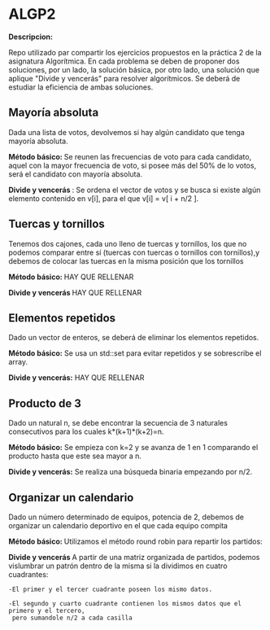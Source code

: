 # ALGP2

<b>Descripcion:</b>

Repo utilizado par compartir los ejercicios propuestos en la práctica 2 de 
la asignatura Algorítmica. En cada problema se deben de proponer dos soluciones,
por un lado, la solución básica, por otro lado, una solución que aplique "Divide
y vencerás" para resolver algorítmicos. Se deberá de estudiar la eficiencia de 
ambas soluciones.


## Mayoría absoluta

Dada una lista de votos, devolvemos si hay algún candidato que tenga mayoría absoluta.

<b>Método básico: </b> Se reunen las frecuencias de voto para cada candidato, 
aquel con la mayor frecuencia de voto, si posee más del 50% de lo votos,
será el candidato con mayoría absoluta.

<b>Divide y vencerás </b>: Se ordena el vector de votos y se busca si existe algún 
elemento contenido en v[i], para el que v[i] = v[ i + n/2 ].


## Tuercas y tornillos

Tenemos dos cajones, cada uno lleno de tuercas y tornillos, los que no podemos comparar 
entre sí (tuercas con tuercas o tornillos con tornillos),y debemos de colocar las tuercas 
en la misma posición que los tornillos

<b>Método básico: </b> HAY QUE RELLENAR

<b>Divide y vencerás </b> HAY QUE RELLENAR

## Elementos repetidos

Dado un vector de enteros, se deberá de eliminar los elementos repetidos.

<b>Método básico:</b> Se usa un std::set<int> para evitar repetidos y se sobrescribe
el array.

<b>Divide y vencerás:</b> HAY QUE RELLENAR


## Producto de 3 

Dado un natural n, se debe encontrar la secuencia de 3 naturales consecutivos para 
los cuales k*(k+1)*(k+2)=n.

<b>Método básico:</b> Se empieza con k=2 y se avanza de 1 en 1 comparando el
producto hasta que este sea mayor a n.

<b>Divide y vencerás:</b> Se realiza una búsqueda binaria empezando por n/2.

## Organizar un calendario

Dado un número determinado de equipos, potencia de 2, debemos de organizar un calendario 
deportivo en el que cada equipo compita 

<b>Método básico: </b> Utilizamos el método round robin para repartir los partidos:
	
<b>Divide y vencerás </b> A partir de una matriz organizada de partidos, podemos vislumbrar
un patrón dentro de la misma si la dividimos en cuatro cuadrantes:
	
	-El primer y el tercer cuadrante poseen los mismo datos.
	
	-El segundo y cuarto cuadrante contienen los mismos datos que el primero y el tercero,
	 pero sumandole n/2 a cada casilla



